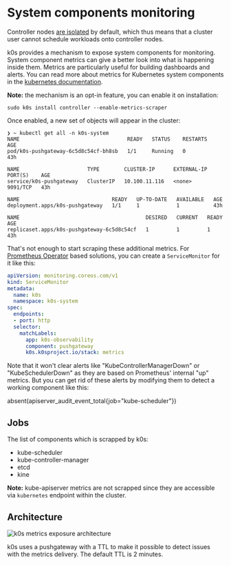 <!--
SPDX-FileCopyrightText: 2022 k0s authors

SPDX-License-Identifier: CC-BY-SA-4.0
-->

# System components monitoring

Controller nodes [are isolated](architecture/index.md#control-plane) by default, which thus means that a cluster user cannot schedule workloads onto controller nodes.

k0s provides a mechanism to expose system components for monitoring. System component metrics can give a better look into what is happening inside them. Metrics are particularly useful for building dashboards and alerts.
You can read more about metrics for Kubernetes system components in the [kubernetes documentation](https://kubernetes.io/docs/concepts/cluster-administration/system-metrics/).

**Note:** the mechanism is an opt-in feature, you can enable it on installation:

```shell
sudo k0s install controller --enable-metrics-scraper
```

Once enabled, a new set of objects will appear in the cluster:

```shell
❯ ~ kubectl get all -n k0s-system
NAME                                   READY   STATUS    RESTARTS   AGE
pod/k0s-pushgateway-6c5d8c54cf-bh8sb   1/1     Running   0          43h

NAME                      TYPE        CLUSTER-IP      EXTERNAL-IP   PORT(S)    AGE
service/k0s-pushgateway   ClusterIP   10.100.11.116   <none>        9091/TCP   43h

NAME                              READY   UP-TO-DATE   AVAILABLE   AGE
deployment.apps/k0s-pushgateway   1/1     1            1           43h

NAME                                         DESIRED   CURRENT   READY   AGE
replicaset.apps/k0s-pushgateway-6c5d8c54cf   1         1         1       43h
```

That's not enough to start scraping these additional metrics. For [Prometheus
Operator](https://prometheus-operator.dev/) based solutions, you can create a
`ServiceMonitor` for it like this:

```yaml
apiVersion: monitoring.coreos.com/v1
kind: ServiceMonitor
metadata:
  name: k0s
  namespace: k0s-system
spec:
  endpoints:
  - port: http
  selector:
    matchLabels:
      app: k0s-observability
      component: pushgateway
      k0s.k0sproject.io/stack: metrics
```

Note that it won't clear alerts like "KubeControllerManagerDown" or
"KubeSchedulerDown" as they are based on Prometheus' internal "up" metrics. But
you can get rid of these alerts by modifying them to detect a working component
like this:

absent(apiserver_audit_event_total{job="kube-scheduler"})

## Jobs

The list of components which is scrapped by k0s:

- kube-scheduler
- kube-controller-manager
- etcd
- kine

**Note:** kube-apiserver metrics are not scrapped since they are accessible via `kubernetes` endpoint within the cluster.

## Architecture

![k0s metrics exposure architecture](img/pushgateway.png)

k0s uses a pushgateway with a TTL to make it possible to detect issues with the metrics delivery. The default TTL is 2 minutes.
